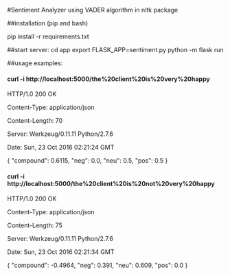 #Sentiment Analyzer using VADER algorithm in nltk package

##installation (pip and bash)

pip install -r requirements.txt

##start server:
cd app
export FLASK_APP=sentiment.py
python -m flask run

##usage examples:
#### curl -i http://localhost:5000/the%20client%20is%20very%20happy

HTTP/1.0 200 OK

Content-Type: application/json

Content-Length: 70

Server: Werkzeug/0.11.11 Python/2.7.6

Date: Sun, 23 Oct 2016 02:21:24 GMT


{
  "compound": 0.6115, 
  "neg": 0.0, 
  "neu": 0.5, 
  "pos": 0.5
}


#### curl -i http://localhost:5000/the%20client%20is%20not%20very%20happy

HTTP/1.0 200 OK

Content-Type: application/json

Content-Length: 75

Server: Werkzeug/0.11.11 Python/2.7.6

Date: Sun, 23 Oct 2016 02:21:34 GMT

{
  "compound": -0.4964, 
  "neg": 0.391, 
  "neu": 0.609, 
  "pos": 0.0
}

